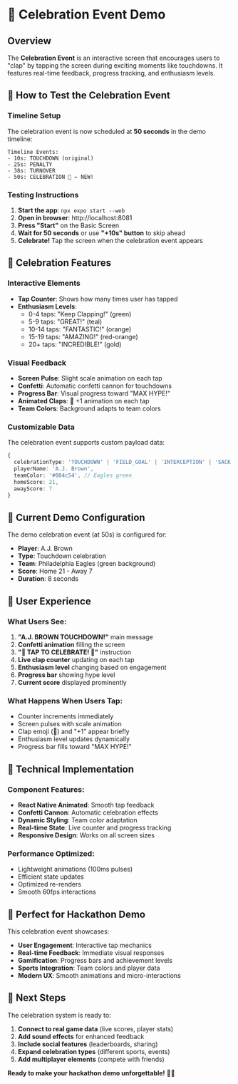 # 🎉 Celebration Event Demo

## Overview

The **Celebration Event** is an interactive screen that encourages users to "clap" by tapping the screen during exciting moments like touchdowns. It features real-time feedback, progress tracking, and enthusiasm levels.

## 🚀 How to Test the Celebration Event

### Timeline Setup
The celebration event is now scheduled at **50 seconds** in the demo timeline:

```
Timeline Events:
- 10s: TOUCHDOWN (original)
- 25s: PENALTY  
- 38s: TURNOVER
- 50s: CELEBRATION 🎉 ← NEW!
```

### Testing Instructions

1. **Start the app**: `npx expo start --web`
2. **Open in browser**: http://localhost:8081
3. **Press "Start"** on the Basic Screen
4. **Wait for 50 seconds** or use **"+10s" button** to skip ahead
5. **Celebrate!** Tap the screen when the celebration event appears

## 🎯 Celebration Features

### Interactive Elements
- **Tap Counter**: Shows how many times user has tapped
- **Enthusiasm Levels**: 
  - 0-4 taps: "Keep Clapping!" (green)
  - 5-9 taps: "GREAT!" (teal)
  - 10-14 taps: "FANTASTIC!" (orange)
  - 15-19 taps: "AMAZING!" (red-orange)
  - 20+ taps: "INCREDIBLE!" (gold)

### Visual Feedback
- **Screen Pulse**: Slight scale animation on each tap
- **Confetti**: Automatic confetti cannon for touchdowns
- **Progress Bar**: Visual progress toward "MAX HYPE!"
- **Animated Claps**: 👏 +1 animation on each tap
- **Team Colors**: Background adapts to team colors

### Customizable Data
The celebration event supports custom payload data:

```ts
{
  celebrationType: 'TOUCHDOWN' | 'FIELD_GOAL' | 'INTERCEPTION' | 'SACK',
  playerName: 'A.J. Brown',
  teamColor: '#004c54', // Eagles green
  homeScore: 21,
  awayScore: 7
}
```

## 🎨 Current Demo Configuration

The demo celebration event (at 50s) is configured for:
- **Player**: A.J. Brown
- **Type**: Touchdown celebration
- **Team**: Philadelphia Eagles (green background)
- **Score**: Home 21 - Away 7
- **Duration**: 8 seconds

## 📱 User Experience

### What Users See:
1. **"A.J. BROWN TOUCHDOWN!"** main message
2. **Confetti animation** filling the screen
3. **"👏 TAP TO CELEBRATE! 👏"** instruction
4. **Live clap counter** updating on each tap
5. **Enthusiasm level** changing based on engagement
6. **Progress bar** showing hype level
7. **Current score** displayed prominently

### What Happens When Users Tap:
- Counter increments immediately
- Screen pulses with scale animation
- Clap emoji (👏) and "+1" appear briefly
- Enthusiasm level updates dynamically
- Progress bar fills toward "MAX HYPE!"

## 🔧 Technical Implementation

### Component Features:
- **React Native Animated**: Smooth tap feedback
- **Confetti Cannon**: Automatic celebration effects
- **Dynamic Styling**: Team color adaptation
- **Real-time State**: Live counter and progress tracking
- **Responsive Design**: Works on all screen sizes

### Performance Optimized:
- Lightweight animations (100ms pulses)
- Efficient state updates
- Optimized re-renders
- Smooth 60fps interactions

## 🎯 Perfect for Hackathon Demo

This celebration event showcases:
- **User Engagement**: Interactive tap mechanics
- **Real-time Feedback**: Immediate visual responses
- **Gamification**: Progress bars and achievement levels
- **Sports Integration**: Team colors and player data
- **Modern UX**: Smooth animations and micro-interactions

## 🚀 Next Steps

The celebration system is ready to:
1. **Connect to real game data** (live scores, player stats)
2. **Add sound effects** for enhanced feedback
3. **Include social features** (leaderboards, sharing)
4. **Expand celebration types** (different sports, events)
5. **Add multiplayer elements** (compete with friends)

**Ready to make your hackathon demo unforgettable!** 🏈🎉
